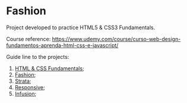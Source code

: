 # Fashion

Project developed to practice HTML5 & CSS3 Fundamentals. 

Course reference: https://www.udemy.com/course/curso-web-design-fundamentos-aprenda-html-css-e-javascript/

Guide line to the projects: 
1. [HTML & CSS Fundamentals](https://github.com/Arth-Monteiro/html-css-fundamentals);
2. [Fashion](https://github.com/Arth-Monteiro/fashion-fundamentals);
3. [Strata](https://github.com/Arth-Monteiro/strata-fundamentals);
4. [Responsive](https://github.com/Arth-Monteiro/responsive-fundamentals);
5. [Infusion](https://github.com/Arth-Monteiro/infusion-fundamentals);